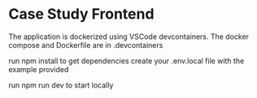 # Case Study Frontend

The application is dockerized using VSCode devcontainers. 
The docker compose and Dockerfile are in .devcontainers

run npm install to get dependencies 
create your .env.local file with the example provided

run npm run dev to start locally
